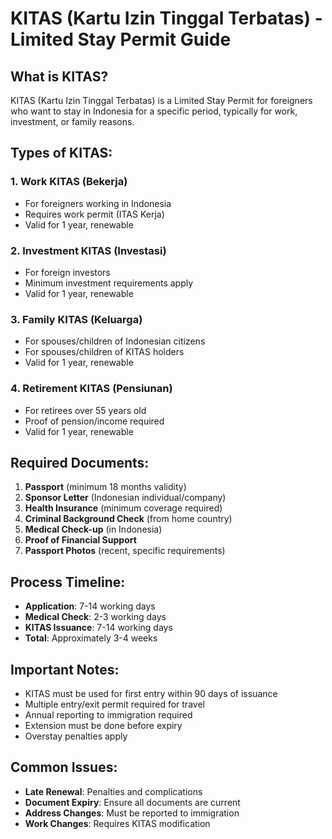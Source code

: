# KITAS (Kartu Izin Tinggal Terbatas) - Limited Stay Permit Guide

## What is KITAS?

KITAS (Kartu Izin Tinggal Terbatas) is a Limited Stay Permit for foreigners who want to stay in Indonesia for a specific period, typically for work, investment, or family reasons.

## Types of KITAS:

### 1. Work KITAS (Bekerja)
- For foreigners working in Indonesia
- Requires work permit (ITAS Kerja)
- Valid for 1 year, renewable

### 2. Investment KITAS (Investasi)
- For foreign investors
- Minimum investment requirements apply
- Valid for 1 year, renewable

### 3. Family KITAS (Keluarga)
- For spouses/children of Indonesian citizens
- For spouses/children of KITAS holders
- Valid for 1 year, renewable

### 4. Retirement KITAS (Pensiunan)
- For retirees over 55 years old
- Proof of pension/income required
- Valid for 1 year, renewable

## Required Documents:

1. **Passport** (minimum 18 months validity)
2. **Sponsor Letter** (Indonesian individual/company)
3. **Health Insurance** (minimum coverage required)
4. **Criminal Background Check** (from home country)
5. **Medical Check-up** (in Indonesia)
6. **Proof of Financial Support**
7. **Passport Photos** (recent, specific requirements)

## Process Timeline:

- **Application**: 7-14 working days
- **Medical Check**: 2-3 working days
- **KITAS Issuance**: 7-14 working days
- **Total**: Approximately 3-4 weeks

## Important Notes:

- KITAS must be used for first entry within 90 days of issuance
- Multiple entry/exit permit required for travel
- Annual reporting to immigration required
- Extension must be done before expiry
- Overstay penalties apply

## Common Issues:

- **Late Renewal**: Penalties and complications
- **Document Expiry**: Ensure all documents are current
- **Address Changes**: Must be reported to immigration
- **Work Changes**: Requires KITAS modification
